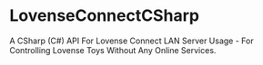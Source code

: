 # LovenseConnectCSharp
A CSharp (C#) API For Lovense Connect LAN Server Usage - For Controlling Lovense Toys Without Any Online Services.
